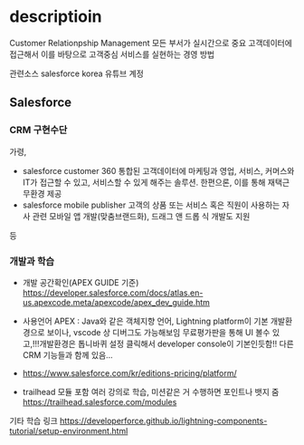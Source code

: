 # descriptioin 
 Customer Relationpship Management
 모든 부서가 실시간으로 중요 고객데이터에 접근해서 이를 바탕으로 고객중심 서비스를 실현하는 경영 방법
 
 관련소스
 salesforce korea 유튜브 계정
 
## Salesforce 
### CRM 구현수단
가령,

- salesforce customer 360
통합된 고객데이터에 마케팅과 영업, 서비스, 커머스와 IT가 접근할 수 있고, 서비스할 수 있게 해주는 솔루션. 한편으론, 이를 통해 재택근무환경 제공
- salesforce mobile publisher
고객의 상품 또는 서비스 혹은 직원이 사용하는 자사 관련 모바일 앱 개발(맞춤브랜드화), 드래그 앤 드롭 식 개발도 지원

등

### 개발과 학습

- 개발 공간확인(APEX GUIDE 기준)
https://developer.salesforce.com/docs/atlas.en-us.apexcode.meta/apexcode/apex_dev_guide.htm


- 사용언어
APEX : Java와 같은 객체지향 언어, Lightning platform이 기본 개발환경으로 보이나, vscode 상 디버그도 가능해보임
무료평가판을 통해 UI 볼수 있고,!!!개발환경은 톱니바퀴 설정 클릭해서 developer console이 기본인듯함!! 다른 CRM 기능들과 함께 있음...
* https://www.salesforce.com/kr/editions-pricing/platform/

- trailhead
모듈 포함 여러 강의로 학습, 미션같은 거 수행하면 포인트나 뱃지 줌
https://trailhead.salesforce.com/modules

기타 학습 링크
https://developerforce.github.io/lightning-components-tutorial/setup-environment.html


